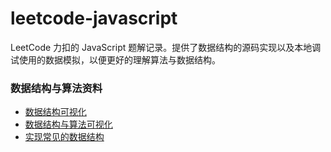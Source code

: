 # leetcode-javascript

LeetCode 力扣的 JavaScript 题解记录。提供了数据结构的源码实现以及本地调试使用的数据模拟，以便更好的理解算法与数据结构。

### 数据结构与算法资料

- [数据结构可视化](https://visualgo.net/zh)
- [数据结构与算法可视化](https://www.cs.usfca.edu/~galles/visualization/Algorithms.html)
- [实现常见的数据结构](https://haiweilian.github.io/leetcode-javascript/数据结构/数据结构.html)
